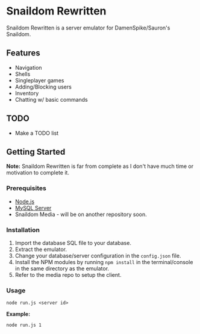 # Snaildom Rewritten
Snaildom Rewritten is a server emulator for DamenSpike/Sauron's Snaildom.

## Features
- Navigation
- Shells
- Singleplayer games
- Adding/Blocking users
- Inventory
- Chatting w/ basic commands
## TODO
- Make a TODO list

## Getting Started
**Note:** Snaildom Rewritten is far from complete as I don't have much time or motivation to complete it.

### Prerequisites
- [Node.js](https://nodejs.org)
- [MySQL Server](https://www.mysql.com/)
- Snaildom Media - will be on another repository soon.

### Installation
1. Import the database SQL file to your database.
2. Extract the emulator.
3. Change your database/server configuration in the `config.json` file.
4. Install the NPM modules by running `npm install` in the terminal/console in the same directory as the emulator.
5. Refer to the media repo to setup the client.

### Usage
```
node run.js <server id>
```
**Example:**
```
node run.js 1
```
